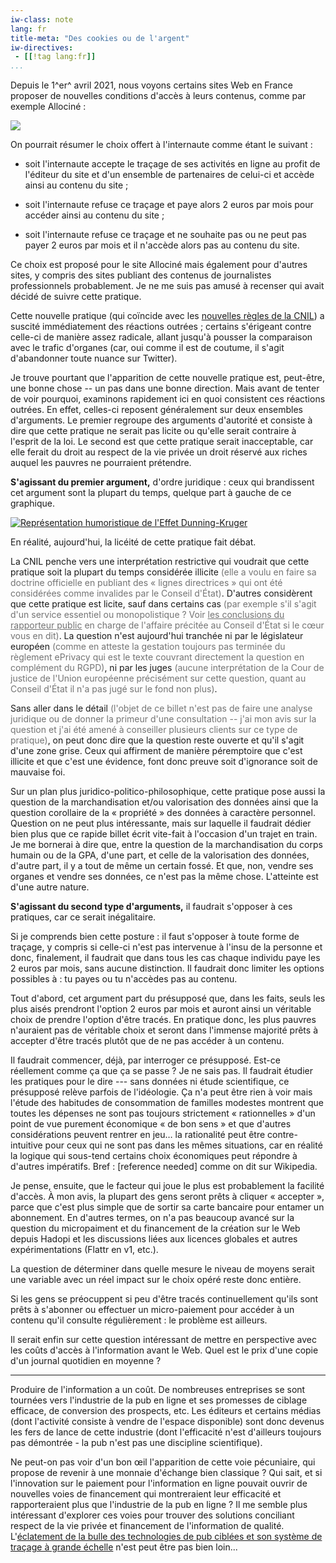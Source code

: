 ```yaml
---
iw-class: note
lang: fr
title-meta: "Des cookies ou de l'argent"
iw-directives:
 - [[!tag lang:fr]]
...
```



Depuis le 1^er^ avril 2021, nous voyons certains sites Web en France proposer de nouvelles conditions d'accès à leurs contenus, comme par exemple Allociné :

![](https://6-28.mastodon.xyz/media_attachments/files/106/029/117/591/059/186/original/c98804e4c8b604c7.png)

On pourrait résumer le choix offert à l'internaute comme étant le suivant :

  - soit l'internaute accepte le traçage de ses activités en ligne au profit de l'éditeur du site et d'un ensemble de partenaires de celui-ci et accède ainsi au contenu du site ;
  
  - soit l'internaute refuse ce traçage et paye alors 2 euros par mois pour accéder ainsi au contenu du site ;
  
  - soit l'internaute refuse ce traçage et ne souhaite pas ou ne peut pas payer 2 euros par mois et il n'accède alors pas au contenu du site.

Ce choix est proposé pour le site Allociné mais également pour d'autres sites, y compris des sites publiant des contenus de journalistes professionnels probablement. Je ne me suis pas amusé à recenser qui avait décidé de suivre cette pratique.

Cette nouvelle pratique (qui coïncide avec les [nouvelles règles de la CNIL][cnilcook]) a suscité immédiatement des réactions outrées ; certains s'érigeant contre celle-ci de manière assez radicale, allant jusqu'à pousser la comparaison avec le trafic d'organes (car, oui comme il est de coutume, il s'agit d'abandonner toute nuance sur Twitter).

[cnilcook]: https://www.cnil.fr/fr/nouvelles-regles-cookies-et-autres-traceurs-bilan-accompagnement-cnil-actions-a-venir

Je trouve pourtant que l'apparition de cette nouvelle pratique est, peut-être, une bonne chose -- un pas dans une bonne direction. Mais avant de tenter de voir pourquoi, examinons rapidement ici en quoi consistent ces réactions outrées. En effet, celles-ci reposent généralement sur deux ensembles d'arguments. Le premier regroupe des arguments d'autorité et consiste à dire que cette pratique ne serait pas licite ou qu'elle serait contraire à l'esprit de la loi. Le second est que cette pratique serait inacceptable, car elle ferait du droit au respect de la vie privée un droit réservé aux riches auquel les pauvres ne pourraient prétendre.

**S'agissant du premier argument,** d'ordre juridique : ceux qui brandissent cet argument sont la plupart du temps, quelque part à gauche de ce graphique.

[![Représentation humoristique de l'Effet Dunning-Kruger](https://upload.wikimedia.org/wikipedia/commons/thumb/7/75/2019-06-19_effet_dunning_kruger.png/800px-2019-06-19_effet_dunning_kruger.png)](https://fr.wikipedia.org/wiki/Effet_Dunning-Kruger)

En réalité, aujourd'hui, la licéité de cette pratique fait débat. 

La CNIL penche vers une interprétation restrictive qui voudrait que cette pratique soit la plupart du temps considérée illicite <span class="lessemph">(elle a voulu en faire sa doctrine officielle en publiant des « lignes directrices » qui ont été considérées comme invalides par le Conseil d'État)</span>. D'autres considèrent que cette pratique est licite, sauf dans certains cas <span class="lessemph">(par exemple s'il s'agit d'un service essentiel ou monopolistique ? Voir [les conclusions du rapporteur public][concrp] en charge de l'affaire précitée au Conseil d'État si le cœur vous en dit)</span>. La question n'est aujourd'hui tranchée ni par le législateur européen <span class="lessemph">(comme en atteste la gestation toujours pas terminée du règlement ePrivacy qui est le texte couvrant directement la question en complément du RGPD)</span>, ni par les juges <span class="lessemph">(aucune interprétation de la Cour de justice de l'Union européenne précisément sur cette question, quant au Conseil d'État il n'a pas jugé sur le fond non plus)</span>.

[concrp]: https://www.conseil-etat.fr/fr/arianeweb/CRP/conclusion/2020-06-19/434684?download_pdf

Sans aller dans le détail <span class="lessemph">(l'objet de ce billet n'est pas de faire une analyse juridique ou de donner la primeur d'une consultation -- j'ai mon avis sur la question et j'ai été amené à conseiller plusieurs clients sur ce type de pratique)</span>, on peut donc dire que la question reste ouverte et qu'il s'agit d'une zone grise. Ceux qui affirment de manière péremptoire que c'est illicite et que c'est une évidence, font donc preuve soit d'ignorance soit de mauvaise foi.

<style type=text/css>.lessemph{opacity: 0.6}.lessemph:hover{opacity: 0.8}</style>

Sur un plan plus <span title="kamoulox">juridico-politico-philosophique</span>, cette pratique pose aussi la question de la marchandisation et/ou valorisation des données ainsi que la question corollaire de la « propriété » des données à caractère personnel. Question on ne peut plus intéressante, mais sur laquelle il faudrait dédier bien plus que ce rapide billet écrit vite-fait à l'occasion d'un trajet en train. Je me bornerai à dire que, entre la question de la marchandisation du corps humain ou de la GPA, d'une part, et celle de la valorisation des données, d'autre part, il y a tout de même un certain fossé. Et que, non, vendre ses organes et vendre ses données, ce n'est pas la même chose. L'atteinte est d'une autre nature.



**S'agissant du second type d'arguments,**  il faudrait s'opposer à ces pratiques, car ce serait inégalitaire. 

Si je comprends bien cette posture : il faut s'opposer à toute forme de traçage, y compris si celle-ci n'est pas intervenue à l'insu de la personne et donc, finalement, il faudrait que dans tous les cas chaque individu paye les 2 euros par mois, sans aucune distinction. Il faudrait donc limiter les options possibles à : tu payes ou tu n'accèdes pas au contenu.

Tout d'abord, cet argument part du présupposé que, dans les faits, seuls les plus aisés prendront l'option 2 euros par mois et auront ainsi un véritable choix de prendre l'option d'être tracés. En pratique donc, les plus pauvres n'auraient pas de véritable choix et seront dans l'immense majorité prêts à accepter d'être tracés plutôt que de ne pas accéder à un contenu. 

Il faudrait commencer, déjà, par interroger ce présupposé. Est-ce réellement comme ça que ça se passe ?  Je ne sais pas. Il faudrait étudier les pratiques pour le dire --- sans données ni étude scientifique, ce présupposé relève parfois de l'idéologie. Ça n'a peut être rien à voir mais l'étude des habitudes de consommation de familles modestes montrent que toutes les dépenses ne sont pas toujours strictement « rationnelles » d'un point de vue purement économique « de bon sens » et que d'autres considérations peuvent rentrer en jeu… la rationalité peut être contre-intuitive pour ceux qui ne sont pas dans les mêmes situations, car en réalité la logique qui sous-tend certains choix économiques peut répondre à d'autres impératifs. Bref : [reference needed] comme on dit sur Wikipedia.

Je pense, ensuite, que le facteur qui joue le plus est probablement la facilité d'accès. À mon avis, la plupart des gens seront prêts à cliquer « accepter », parce que c'est plus simple que de sortir sa carte bancaire pour entamer un abonnement. En d'autres termes, on n'a pas beaucoup avancé sur la question du micropaiment et du financement de la création sur le Web depuis Hadopi et les discussions liées aux licences globales et autres expérimentations (Flattr en v1, etc.). 

La question de déterminer dans quelle mesure le niveau de moyens serait une variable avec un réel impact sur le choix opéré reste donc entière.


Si les gens se préocuppent si peu d'être tracés continuellement qu'ils sont prêts à s'abonner ou effectuer un micro-paiement pour accéder à un contenu qu'il consulte régulièrement : le problème est ailleurs. 

Il serait enfin sur cette question intéressant de mettre en perspective avec les coûts d'accès à l'information avant le Web. Quel est le prix d'une copie d'un journal quotidien en moyenne ?


------------------


Produire de l'information a un coût. De nombreuses entreprises se sont tournées vers l'industrie de la pub en ligne et ses promesses de ciblage efficace, de conversion des prospects, etc. Les éditeurs et certains médias (dont l'activité consiste à vendre de l'espace disponible) sont donc devenus les fers de lance de cette industrie (dont l'efficacité n'est d'ailleurs toujours pas démontrée - la pub n'est pas une discipline scientifique).

Ne peut-on pas voir d'un bon œil l'apparition de cette voie pécuniaire, qui propose de revenir à une monnaie d'échange bien classique ? Qui sait, et si l'innovation sur le paiement pour l'information en ligne pouvait ouvrir de nouvelles voies de financement qui montreraient leur efficacité et rapporteraient plus que l'industrie de la pub en ligne ? Il me semble plus intéressant d'explorer ces voies pour trouver des solutions conciliant respect de la vie privée et financement de l'information de qualité. L'[éclatement de la bulle des technologies de pub ciblées et son système de traçage à grande échelle][adtechbubble] n'est peut être pas bien loin...

[adtechbubble]: https://thecorrespondent.com/100/the-new-dot-com-bubble-is-here-its-called-online-advertising/13228924500-22d5fd24
